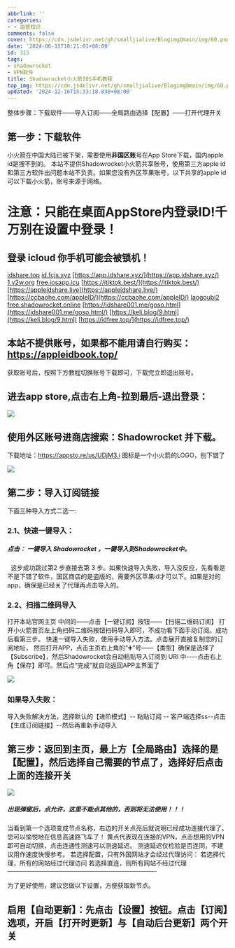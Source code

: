 ```yaml
---
abbrlink: ''
categories:
- - 运营知识
comments: false
cover: https://cdn.jsdelivr.net/gh/smalljialive/Blogimg@main/img/60.png
date: '2024-06-15T10:21:01+08:00'
id: 315
tags:
- shadowrocket
- VPN软件
title: Shadowrocket小火箭IOS手机教程
top_img: https://cdn.jsdelivr.net/gh/smalljialive/Blogimg@main/img/60.png
updated: '2024-12-16T15:33:18.830+08:00'
---
```

整体步骤：下载软件——导入订阅——全局路由选择【配置】——打开代理开关

## 第一步：下载软件

小火箭在中国大陆已被下架，需要使用**非国区账**号在App Store下载，国内apple id是搜不到的。 本站不提供Shadowrocket小火箭共享账号，使用第三方apple id和第三方软件出问题本站不负责。如果您没有外区苹果账号，以下共享的apple id可以下载小火箭，账号来源于网络。

# 注意：只能在桌面AppStore内登录ID!千万别在设置中登录！

## 登录 icloud 你手机可能会被锁机！

[idshare.top](https://idshare.top/) [id.fcjs.xyz](https://id.fcjs.xyz/) [https://app.idshare.xyz/](https://app.idshare.xyz/) [1.v2w.org](https://1.v2w.org/ios/) [free.iosapp.icu](https://free.iosapp.icu/) [https://itiktok.best/](https://itiktok.best/) [https://appleidshare.live](https://appleidshare.live/) [https://ccbaohe.com/appleID/](https://ccbaohe.com/appleID/) [laogoubi2](https://aunlock.laogoubi.net/s/df4ab9de842ce5f0abefcc560cf504f0) [free.shadowrocket.online](https://free.shadowrocket.online/) [https://idshare001.me/goso.html](https://idshare001.me/goso.html/) [https://keli.blog/9.html](https://keli.blog/9.html) [https://idfree.top/](https://idfree.top/)

## 本站不提供账号，如果都不能用请自行购买：https://appleidbook.top/

获取账号后，按照下方教程切换账号下载即可，下载完立即退出账号。

## 进去app store,点击右上角-拉到最后-退出登录：

![](https://cdn.jsdelivr.net/gh/smalljialive/Blogimg@main/img/60.png)

## 使用外区账号进商店搜索：Shadowrocket 并下载。

下载地址：https://appsto.re/us/UDjM3.i 图标是一个小火箭的LOGO，别下错了

![](https://cdn.jsdelivr.net/gh/smalljialive/Blogimg@main/img/61.jpg)

## 第二步：导入订阅链接

下面三种导入方式二选一:

### 2.1、快速一键导入：

##### 点击： 一键导入 Shadowrocket ，一键导入到Shadowrocket中。

  这步成功跳过第2 步直接去第 3 步。如果快速导入失败，导入没反应，先看看是不是下错了软件，国区商店的是盗版的，需要外区苹果id才可以下。如果是对的app，确保是已经关了代理再点击导入的。  

### 2.2、扫描二维码导入

打开本站官网主页 中间的——点击【一键订阅】按钮——【扫描二维码订阅】 打开小火箭首页左上角扫码二维码按钮扫码导入即可，不成功看下面手动订阅。成功后看第三步。 快速一键导入失败，使用手动导入方法。点击展开直接复制您的订阅地址， 然后打开APP，点击主页右上角的“➕”号——【类型】确保是选择了【Subscribe】，然后Shadowrocket会自动粘贴导入订阅到 URl 中----点击右上角【保存】即可。然后点“完成”就自动返回APP主界面了

![](https://cdn.jsdelivr.net/gh/smalljialive/Blogimg@main/img/62.webp) 

### 如果导入失败：

导入失败解决方法，选择默认的【进阶模式】-- 粘贴订阅 -- 客户端选择ss--点击【生成订阅链接】--然后再重新手动导入  

## 第三步：返回到主页，最上方【全局路由】选择的是【配置】，然后选择自己需要的节点了，选择好后点击上面的连接开关

![](https://cdn.jsdelivr.net/gh/smalljialive/Blogimg@main/img/63.webp)

##### 出现弹窗后，点允许，这里不能点其他的，否则将无法使用！！！

当看到第一个选项变成节点名称，右边的开关点亮后就说明已经成功连接代理了。您可以愉悦地在信息高速路飞车了！ 黄点代表现在连接的VPN，点击想用的VPN即可自动切换，点击连通性测速可以测速延迟。 测速延迟仅检验是否连同，不建议用作速度快慢参考。 若选择配置，只有外国网站才会经过代理访问： 若选择代理，所有的网站经过代理访问 若选择直连，则所有网站不经过代理 ————————————————————————-

为了更好使用，建议您做以下设置，方便获取新节点。

## 启用【自动更新】：先点击【设置】按钮。点击【订阅】选项，开启【打开时更新】与【自动后台更新】两个开关
